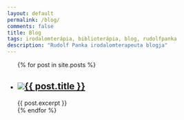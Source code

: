 ```yaml
---
layout: default
permalink: /blog/
comments: false
title: Blog
tags: irodalomterápia, biblioterápia, blog, rudolfpanka
description: "Rudolf Panka irodalomterapeuta blogja"
---
```


<ul class="blogpost-ul">
  {% for post in site.posts %}
    <li class="blogpost-li">
      <h2 class="post-title"><img class="blogpost-img" src="{{ post.image_url }}"><a href="{{ post.url }}">{{ post.title }}</a></h2>
      {{ post.excerpt }}
    </li>
  {% endfor %}
</ul>